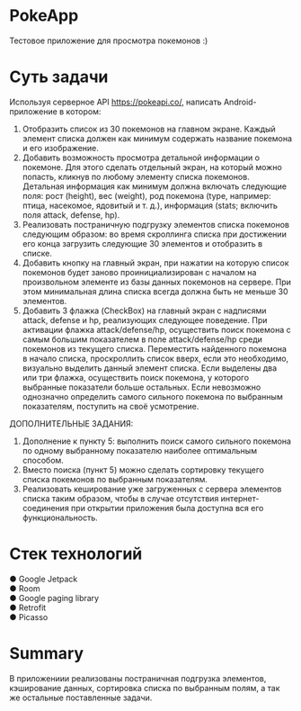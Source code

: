 # PokeApp
Тестовое приложение для просмотра покемонов :)  
# Суть задачи
Используя серверное API https://pokeapi.co/, написать Android-приложение в котором:
1. Отобразить список из 30 покемонов на главном экране. Каждый элемент списка должен
как минимум содержать название покемона и его изображение.
2. Добавить возможность просмотра детальной информации о покемоне. Для этого сделать
отдельный экран, на который можно попасть, кликнув по любому элементу списка покемонов.
Детальная информация как минимум должна включать следующие поля: рост (height), вес
(weight), род покемона (type, например: птица, насекомое, ядовитый и т. д.), информация (stats;
включить поля attack, defense, hp).
3. Реализовать постраничную подгрузку элементов списка покемонов следующим образом:
во время скроллинга списка при достижении его конца загрузить следующие 30 элементов
и отобразить в списке.
4. Добавить кнопку на главный экран, при нажатии на которую список покемонов будет заново
проинициализирован с началом на произвольном элементе из базы данных покемонов
на сервере. При этом минимальная длина списка всегда должна быть не меньше 30 элементов.
5. Добавить 3 флажка (CheckBox) на главный экран с надписями attack, defense и hp, реализующих
следующее поведение. При активации флажка attack/defense/hp, осуществить поиск покемона
с самым большим показателем в поле attack/defense/hp среди покемонов из текущего
списка. Переместить найденного покемона в начало списка, проскроллить список вверх, если
это необходимо, визуально выделить данный элемент списка. Если выделены два или три
флажка, осуществить поиск покемона, у которого выбранные показатели больше остальных.
Если невозможно однозначно определить самого сильного покемона по выбранным
показателям, поступить на своё усмотрение.    

ДОПОЛНИТЕЛЬНЫЕ ЗАДАНИЯ:
1. Дополнение к пункту 5: выполнить поиск самого сильного покемона по одному выбранному
показателю наиболее оптимальным способом.
2. Вместо поиска (пункт 5) можно сделать сортировку текущего списка покемонов по выбранным
показателям.
3. Реализовать кеширование уже загруженных с сервера элементов списка таким образом,
чтобы в случае отсутствия интернет-соединения при открытии приложения была доступна вся
его функциональность.
# Стек технологий
● Google Jetpack    
● Room    
● Google paging library   
● Retrofit    
● Picasso    
# Summary
В приложениии реализованы постраничная подгрузка элементов, кэширование данных, сортировка списка по выбранным полям, а так же остальные поставленные задачи.
